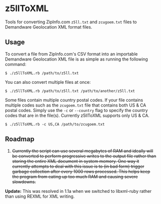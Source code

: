 z5llToXML
=========

Tools for converting ZipInfo.com `z5ll.txt` and `zcugoem.txt` files to Demandware 
Geolocation XML format files.

Usage
-----

To convert a file from ZipInfo.com's CSV format into an importable Demandware Geolocation 
XML file is as simple as running the following command:

    $ ./z5llToXML.rb /path/to/z5ll.txt

You can also convert multiple files at once:

    $ ./z5llToXML.rb /path/to/z5ll.txt /path/to/another/z5ll.txt

Some files contain multiple country postal codes. If your file contains multiple codes 
such as the `zcugoem.txt` file that contains both US & CA postal codes. Simply use the 
`-c` or `--country` flag to specify the country codes that are in the file(s). Currently 
z5llToXML supports only US & CA.

    $ ./z5llToXML.rb -c US,CA /path/to/zcugoem.txt

Roadmap
-------

1. ~~Currently the script can use several megabytes of RAM and ideally will be converted to
  perform progressive writes to the output file rather than storing the entire XML document
  in system memory. One way it currently attempts to deal with this issue is to (in bad form)
  trigger garbage collection after every 1000 rows processed. This helps keep the program from
  eating up too much RAM and causing severe slowdowns.~~
  
  **Update:** This was resolved in 1.1a when we switched to libxml-ruby rather than using 
  REXML for XML writing.
